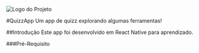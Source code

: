 ![Logo do Projeto](https://imgur.com/Ar6lKPq)

#QuizzApp
Um app de quizz explorando algumas ferramentas!

##Introdução
Este app foi desenvolvido em React Native para aprendizado.

###Pré-Requisito

